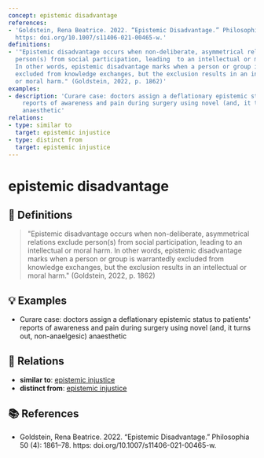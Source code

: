 ```yaml
---
concept: epistemic disadvantage
references:
- 'Goldstein, Rena Beatrice. 2022. “Epistemic Disadvantage.” Philosophia 50 (4): 1861–78.
  https: doi.org/10.1007/s11406-021-00465-w.'
definitions:
- '"Epistemic disadvantage occurs when non-deliberate, asymmetrical relations exclude
  person(s) from social participation, leading  to an intellectual or moral harm.
  In other words, epistemic disadvantage marks when a person or group is warrantedly
  excluded from knowledge exchanges, but the exclusion results in an intellectual
  or moral harm." (Goldstein, 2022, p. 1862)'
examples:
- description: 'Curare case: doctors assign a deflationary epistemic status to patients''
    reports of awareness and pain during surgery using novel (and, it turns out, non-anaelgesic)
    anaesthetic'
relations:
- type: similar to
  target: epistemic injustice
- type: distinct from
  target: epistemic injustice
---
```


# epistemic disadvantage

## 📖 Definitions

> "Epistemic disadvantage occurs when non-deliberate, asymmetrical relations exclude person(s) from social participation, leading  to an intellectual or moral harm. In other words, epistemic disadvantage marks when a person or group is warrantedly excluded from knowledge exchanges, but the exclusion results in an intellectual or moral harm." (Goldstein, 2022, p. 1862)

## 💡 Examples

- Curare case: doctors assign a deflationary epistemic status to patients' reports of awareness and pain during surgery using novel (and, it turns out, non-anaelgesic) anaesthetic

## 🔗 Relations

- **similar to**: [epistemic injustice](./epistemic-injustice.md)
- **distinct from**: [epistemic injustice](./epistemic-injustice.md)

## 📚 References

- Goldstein, Rena Beatrice. 2022. “Epistemic Disadvantage.” Philosophia 50 (4): 1861–78. https: doi.org/10.1007/s11406-021-00465-w.

